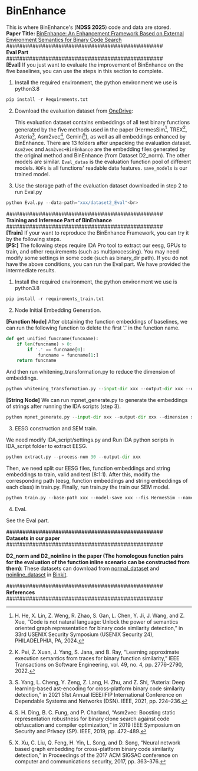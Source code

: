 # BinEnhance<br>
This is where BinEnhance's (**NDSS 2025**) code and data are stored.<br>
**Paper Title:** [BinEnhance: An Enhancement Framework Based on External Environment Semantics for Binary Code Search](https://arxiv.org/abs/2411.01102)<br>
################################################<br>
**Eval Part**<br>
################################################<br>
**[Eval]** If you just want to evaluate the improvement of BinEnhance on the five baselines, you can use the steps in this section to complete. <br>

1. Install the required environment, the python environment we use is python3.8<br>

```python
pip install -r Requirements.txt
```

2. Download the evaluation dataset from [OneDrive](https://1drv.ms/u/c/ea9fb056053d7ce5/EQbvpbTAtVhFhsnKZXOCD8wBUM2bDVZB4Hu6-k3nPcYAAw?e=8Y8p7b):<br>

   This evaluation dataset contains embeddings of all test binary functions generated by the five methods used in the paper (HermesSim[^1], TREX[^2], Asteria[^3], Asm2vec[^4], Gemini[^5]), as well as all embeddings enhanced by BinEnhance. There are 13 folders after unpacking the evaluation dataset. `Asm2vec` and `Asm2vec+BinEnhance` are the embedding files generated by the original method and BinEnhance (from Dataset D2_norm). The other models are similar. `Eval_datas` is the evaluation function pool of different models. `RDFs` is all functions' readable data features. `save_models` is our trained model. <br>

3. Use the storage path of the evaluation dataset downloaded in step 2 to run Eval.py<br>

```python
python Eval.py --data-path="xxx/dataset2_Eval"<br>
```

################################################<br>
**Training and Inference Part of BinEnhance**<br>
################################################<br>
**[Train]** If your want to reproduce the BinEnhance Framework, you can try it by the following steps.<br>
**[PS:]** The following steps require IDA Pro tool to extract our eesg, GPUs to train, and other requirements (such as multiprocessing). You may need modify some settings in some code (such as binary_dir path). If you do not have the above conditions, you can run the Eval part. We have provided the intermediate results. <br>

1. Install the required environment, the python environment we use is python3.8<br>

```python
pip install -r requirements_train.txt
```

2. Node Initial Embedding Generation.<br>

**[Function Node]** After obtaining the function embeddings of baselines, we can run the following function to delete the first '.' in the function name. <br>


```python
def get_unified_funcname(funcname):
    if len(funcname) > 0:
        if '.' == funcname[0]:
            funcname = funcname[1:]
    return funcname
```

And then run whitening_transformation.py to reduce the dimension of embeddings.

```python
python whitening_transformation.py --input-dir xxx --output-dir xxx --dimension xxx

```

**[String Node]** We can run mpnet_generate.py to generate the embeddings of strings after running the IDA scripts (step 3).

```python
python mpnet_generate.py --input-dir xxx --output-dir xxx --dimension xxx --model-path xxx

```

3. EESG construction and SEM train.<br>

We need modify IDA_script/settings.py and Run IDA python scripts in IDA_script folder to extract EESG.
```python
python extract.py --process-num 30 --output-dir xxx

```

Then, we need split our EESG files, function embeddings and string embeddings to train, valid and test (8:1:1). After this, modify the corresponding path (eesg, function embeddings and string embeddings of each class) in train.py. Finally, run train.py the train our SEM model.


```python
python train.py --base-path xxx --model-save xxx --fis HermesSim --name dataset2 
```

4. Eval.<br>

See the Eval part.

################################################<br>
**Datasets in our paper**<br>
################################################<br>

**D2_norm and D2_noinline in the paper (The homologous function pairs for the evaluation of the function inline scenario can be constructed from them)**: These datasets can download from [normal_dataset](https://drive.google.com/file/d/1K9ef-OoRBr0X5u8g2mlnYqh9o1i6zFij/view) and [noinline_dataset](https://drive.google.com/file/d/1wt7GY-DDp8J_2zeBBVUrcfWIyerg_xLO/view) in [Binkit](https://github.com/SoftSec-KAIST/BinKit).<br>


################################################<br>
**References**<br>
################################################<br>

[^1]: H. He, X. Lin, Z. Weng, R. Zhao, S. Gan, L. Chen, Y. Ji, J. Wang, and Z. Xue, “Code is not natural language: Unlock the power of semantics oriented graph representation for binary code similarity detection,” in 33rd USENIX Security Symposium (USENIX Security 24), PHILADELPHIA, PA, 2024. 
[^2]: K. Pei, Z. Xuan, J. Yang, S. Jana, and B. Ray, “Learning approximate execution semantics from traces for binary function similarity,” IEEE Transactions on Software Engineering, vol. 49, no. 4, pp. 2776–2790, 2022.
[^3]: S. Yang, L. Cheng, Y. Zeng, Z. Lang, H. Zhu, and Z. Shi, “Asteria: Deep learning-based ast-encoding for cross-platform binary code similarity detection,” in 2021 51st Annual IEEE/IFIP International Conference on Dependable Systems and Networks (DSN). IEEE, 2021, pp. 224–236.
[^4]: S. H. Ding, B. C. Fung, and P. Charland, “Asm2vec: Boosting static representation robustness for binary clone search against code obfuscation and compiler optimization,” in 2019 IEEE Symposium on Security and Privacy (SP). IEEE, 2019, pp. 472–489. 
[^5]: X. Xu, C. Liu, Q. Feng, H. Yin, L. Song, and D. Song, “Neural network based graph embedding for cross-platform binary code similarity detection,” in Proceedings of the 2017 ACM SIGSAC conference on computer
and communications security, 2017, pp. 363–376. 


